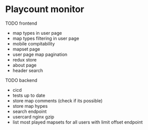 # Playcount monitor

TODO frontend

* map types in user page
* map types filtering in user page
* mobile compitability
* mapset page
* user page map pagination
* redux store
* about page
* header search

TODO backend

* cicd
* tests up to date
* store map comments (check if its possible)
* store map hypes
* search endpoint
* usercard nginx gzip
* list most played mapsets for all users with limit offset endpoint